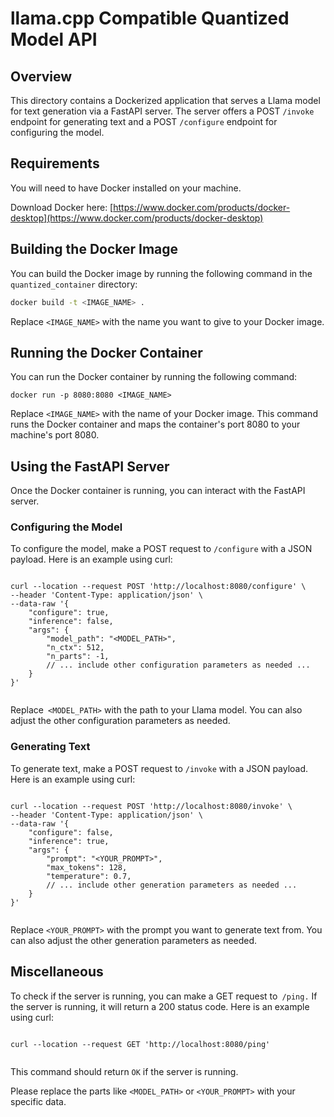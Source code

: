 # llama.cpp Compatible Quantized Model API

## Overview

This directory contains a Dockerized application that serves a Llama model for text generation via a FastAPI server. The server offers a POST `/invoke` endpoint for generating text and a POST `/configure` endpoint for configuring the model. 

## Requirements

You will need to have Docker installed on your machine. 

Download Docker here: [https://www.docker.com/products/docker-desktop](https://www.docker.com/products/docker-desktop)

## Building the Docker Image

You can build the Docker image by running the following command in the `quantized_container` directory:

```sh
docker build -t <IMAGE_NAME> .
```

Replace `<IMAGE_NAME>` with the name you want to give to your Docker image.

## Running the Docker Container

You can run the Docker container by running the following command:


```
docker run -p 8080:8080 <IMAGE_NAME>

```

Replace `<IMAGE_NAME>` with the name of your Docker image. This command runs the Docker container and maps the container's port 8080 to your machine's port 8080.


## Using the FastAPI Server

Once the Docker container is running, you can interact with the FastAPI server.


### Configuring the Model

To configure the model, make a POST request to `/configure` with a JSON payload. Here is an example using curl:


```

curl --location --request POST 'http://localhost:8080/configure' \
--header 'Content-Type: application/json' \
--data-raw '{
    "configure": true,
    "inference": false,
    "args": {
        "model_path": "<MODEL_PATH>",
        "n_ctx": 512,
        "n_parts": -1,
        // ... include other configuration parameters as needed ...
    }
}'


```

Replace` <MODEL_PATH>` with the path to your Llama model. You can also adjust the other configuration parameters as needed.

### Generating Text

To generate text, make a POST request to `/invoke` with a JSON payload. Here is an example using curl:

```

curl --location --request POST 'http://localhost:8080/invoke' \
--header 'Content-Type: application/json' \
--data-raw '{
    "configure": false,
    "inference": true,
    "args": {
        "prompt": "<YOUR_PROMPT>",
        "max_tokens": 128,
        "temperature": 0.7,
        // ... include other generation parameters as needed ...
    }
}'


```

Replace `<YOUR_PROMPT>` with the prompt you want to generate text from. You can also adjust the other generation parameters as needed.

## Miscellaneous

To check if the server is running, you can make a GET request to` /ping.` If the server is running, it will return a 200 status code. Here is an example using curl:

```

curl --location --request GET 'http://localhost:8080/ping'


```

This command should return `OK` if the server is running.


Please replace the parts like `<MODEL_PATH>` or `<YOUR_PROMPT>` with your specific data.
